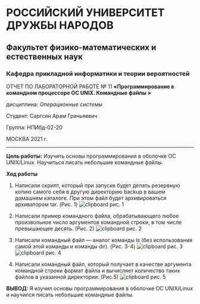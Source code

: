 # РОССИЙСКИЙ УНИВЕРСИТЕТ ДРУЖБЫ НАРОДОВ

## Факультет физико-математических и естественных наук

### Кафедра прикладной информатики и теории вероятностей

ОТЧЕТ ПО ЛАБОРАТОРНОЙ РАБОТЕ № 11 **«Программирование в командном
процессоре ОС UNIX. Командные файлы »**

дисциплина: *Операционные системы*

Студент: Саргсян Арам Грачьяевич

Группа: НПИбд-02-20

МОСКВА 2021 г.

-----

**Цель работы:** Изучить основы программирования в оболочке ОС
UNIX/Linux. Научиться писать небольшие командные файлы.

**Ход работы**

1.  Написали скрипт, который при запуске будет делать резервную копию
    самого себя в другую директорию backup в вашем домашнем каталоге.
    При этом файл будет архивироваться архиватором tar. (Рис. 1)
    ![clipboard](https://i.imgur.com/B3EpCfI.png) рис. 1

2.  Написали пример командного файла, обрабатывающего любое произвольное
    число аргументов командной строки, в том числе превышающее десять.
    (Рис. 2) ![clipboard](https://i.imgur.com/49diZJi.png) рис. 2

3.  Написали командный файл — аналог команды ls (без использования самой
    этой команды и команды dir). (Рис. 3-4)
    ![clipboard](https://i.imgur.com/PHIzMNx.png) рис. 3
    ![clipboard](https://i.imgur.com/4cLe41t.png) рис. 4

4.  Написали командный файл, который получает в качестве аргумента
    командной строки формат файла и вычисляет количество таких
    файлов в указанной директории. (Рис.5)
    ![clipboard](https://i.imgur.com/fTqHf0H.png) рис. 5

**ВЫВОД:** Я изучил основы программирования в оболочке ОС UNIX/Linux и
научился писать небольшие командные файлы.
